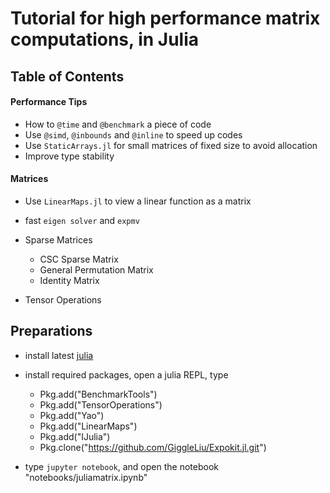 # Tutorial for high performance matrix computations, in Julia

## Table of Contents
#### Performance Tips
* How to `@time` and `@benchmark` a piece of code
* Use `@simd`, `@inbounds` and `@inline` to speed up codes
* Use `StaticArrays.jl` for small matrices of fixed size to avoid allocation
* Improve type stability

#### Matrices
* Use `LinearMaps.jl` to view a linear function as a matrix
* fast `eigen solver` and `expmv`
* Sparse Matrices

    * CSC Sparse Matrix
    * General Permutation Matrix
    * Identity Matrix

* Tensor Operations

## Preparations
* install latest [julia](https://julialang.org/)
* install required packages, open a julia REPL, type

    * Pkg.add("BenchmarkTools")
    * Pkg.add("TensorOperations")
    * Pkg.add("Yao")
    * Pkg.add("LinearMaps")
    * Pkg.add("IJulia")
    * Pkg.clone("https://github.com/GiggleLiu/Expokit.jl.git")

* type `jupyter notebook`, and open the notebook "notebooks/juliamatrix.ipynb"
